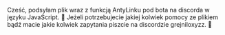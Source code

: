 Cześć, podsyłam plik wraz z funkcją AntyLinku pod bota na discorda w języku JavaScript. 🤖 
Jeżeli potrzebujecie jakiej kolwiek pomocy ze plikiem bądź macie jakie kolwiek zapytania piszcie na discordzie grejniloxyzz. 👥 
